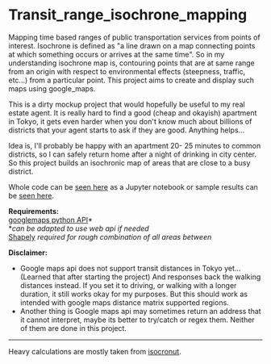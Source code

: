 # Transit_range_isochrone_mapping
Mapping time based ranges of public transportation services from points of interest. Isochrone is defined as "a line drawn on a map connecting points at which something occurs or arrives at the same time". So in my understanding isochrone map is, contouring points that are at same range from an origin with respect to environmental effects (steepness, traffic, etc...) from a particular point. This project aims to create and display such maps using google_maps.  

This is a dirty mockup project that would hopefully be useful to my real estate agent. It is really hard to find a good (cheap and okayish) apartment in Tokyo, it gets even harder when you don't know much about billions of districts that your agent starts to ask if they are good. Anything helps... 

Idea is, I'll probably be happy with an apartment 20- 25 minutes to common districts, so I can safely return home after a night of drinking in city center. So this project builds an isochronic map of areas that are close to a busy district.


Whole code can be [seen here](https://github.com/umutto/Transit_range_isochrone_mapping/blob/master/tokyo_ischrones_google_maps.ipynb) as a Jupyter notebook or sample results can be [seen here](https://umutto.github.io/Transit_range_isochrone_mapping/isochrone_maps/sample.html).

**Requirements:**  
[googlemaps python API](https://github.com/googlemaps/google-maps-services-python)*  
**can be adapted to use web api if needed*  
[Shapely](https://github.com/Toblerity/Shapely) *required for rough combination of all areas between*  

**Disclaimer:**  
- Google maps api does not support transit distances in Tokyo yet... (Learned that after starting the project) And responses back the walking distances instead. If you set it to driving, or walking with a longer duration, it still works okay for my purposes. But this should work as intended with google maps distance matrix supported regions.  
- Another thing is Google maps api may sometimes return an address that it cannot interpret, maybe its better to try/catch or regex them. Neither of them are done in this project.

---
Heavy calculations are mostly taken from [isocronut](https://github.com/drewfustin/isocronut).

